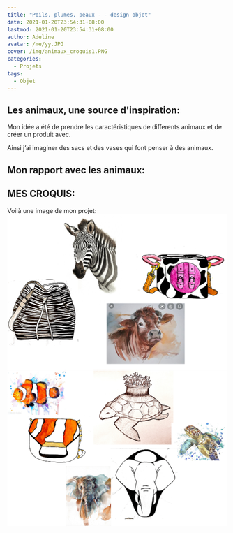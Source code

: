 ```yaml
---
title: "Poils, plumes, peaux - - design objet"
date: 2021-01-20T23:54:31+08:00
lastmod: 2021-01-20T23:54:31+08:00
author: Adeline
avatar: /me/yy.JPG
cover: /img/animaux_croquis1.PNG
categories:
  - Projets
tags:
  - Objet
---
```


<!--more-->

## Les animaux, une source d'inspiration:

Mon idée a été de prendre les caractéristiques de differents animaux et de créer un produit avec. 

Ainsi j’ai imaginer des sacs et des vases qui font penser à des animaux.

## Mon rapport avec les animaux:

## MES CROQUIS:

Voilà une image de mon projet:
![Super image](/img/animaux_croquis1.PNG)
![Super image](/img/animaux_croquis2.PNG)


